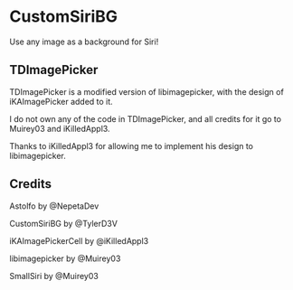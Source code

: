 # CustomSiriBG
Use any image as a background for Siri!

## TDImagePicker
TDImagePicker is a modified version of libimagepicker, with the design of iKAImagePicker added to it.

I do not own any of the code in TDImagePicker, and all credits for it go to Muirey03 and iKilledAppl3.

Thanks to iKilledAppl3 for allowing me to implement his design to libimagepicker.

## Credits
Astolfo by @NepetaDev

CustomSiriBG by @TylerD3V

iKAImagePickerCell by @iKilledAppl3

libimagepicker by @Muirey03

SmallSiri by @Muirey03
